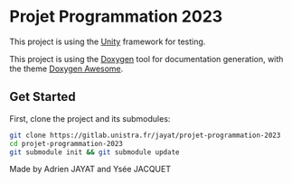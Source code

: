 # Projet Programmation 2023

This project is using the [Unity](https://www.throwtheswitch.org/unity) framework for testing.

This project is using the [Doxygen](https://www.doxygen.nl/download.html) tool for documentation generation, with the theme [Doxygen Awesome](https://jothepro.github.io/doxygen-awesome-css/).

## Get Started

First, clone the project and its submodules:

```sh
git clone https://gitlab.unistra.fr/jayat/projet-programmation-2023
cd projet-programmation-2023
git submodule init && git submodule update
```

Made by Adrien JAYAT and Ysée JACQUET
